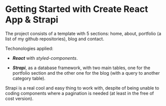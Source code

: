 # Getting Started with Create React App & Strapi 

The project consists of a template with 5 sections: home, about, portfolio (a list of my github repositories), blog and contact.

Techonologies applied:

- _**React**_ with _styled-components_.

- _**Strapi**_, as a database framework, with two main tables, one for the portfolio section and the other one for the blog (with a query to another category table).

Strapi is a real cool and easy thing to work with, despite of being unable to coding components where a pagination is needed (at least in the free of cost version).